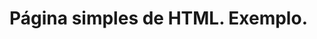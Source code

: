 <!DOCTYPE html>
<html>
<head>
  <title>Página de HTML simples. Exemplo.</title >
</head>
<body>
	<h1>Página simples de HTML. Exemplo.</h1>
</body>
</html>
